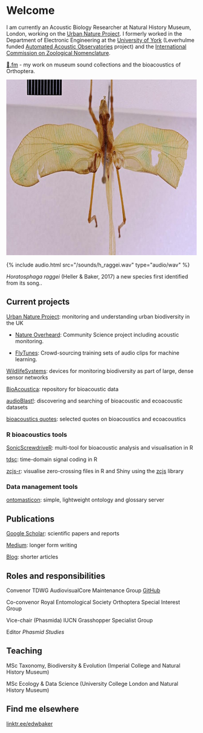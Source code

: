 # Welcome

I am currently an Acoustic Biology Researcher at Natural History Museum, London, working on the [Urban Nature Project](https://www.nhm.ac.uk/about-us/urban-nature-project.html). I formerly worked in the Department of Electronic Engineering at the [University of York](https://york.ac.uk) (Leverhulme funded [Automated Acoustic Observatories](aao) project) and the [International Commission on Zoological Nomenclature](http://iczn.org).

[🦗.fm](https://🦗.fm/) - my work on museum sound collections and the bioacoustics of Orthoptera.

<img src="/imgs/h_raggei.jpg" alt="Photograph of Horatopshaga raggei" width="853" height="465" />

{% include audio.html src="/sounds/h_raggei.wav" type="audio/wav" %}

_Horatosphaga raggei_ (Heller & Baker, 2017) a new species first identified from its song..

## Current projects

[Urban Nature Project](https://www.nhm.ac.uk/about-us/urban-nature-project.html): monitoring and understanding urban biodiversity in the UK

- [Nature Overheard](https://ebaker.me.uk/nature-overheard): Community Science project including acoustic monitoring.

- [FlyTunes](/flytunes): Crowd-sourcing training sets of audio clips for machine learning.

[WildlifeSystems](https://wildlife.systems): devices for monitoring biodiversity as part of large, dense sensor networks

[BioAcoustica](https://bio.acousti.ca): repository for bioacoustic data

[audioBlast!](https://audioblast.org): discovering and searching of bioacoustic and ecoacoustic datasets

[bioacoustics quotes](https://shiny.ebaker.me.uk/shiny-bioacousticsquotes/): selected quotes on bioacoustics and ecoacoustics

### R bioacoustics tools

[SonicScrewdriveR](https://sonicscrewdriver.ebaker.me.uk): multi-tool for bioacoustic analysis and visualisation in R

[tdsc](https://github.com/edwbaker/tdsc): time-domain signal coding in R

[zcjs-r](https://github.com/BioAcoustica/zcjs-r): visualise zero-crossing files in R and Shiny using the [zcjs](https://github.com/BioAcoustica/zcjs) library

### Data management tools

[ontomasticon](https://ontomasticon.github.io/): simple, lightweight ontology and glossary server

## Publications

[Google Scholar](https://scholar.google.com/citations?user=44XAtwYAAAAJ): scientific papers and reports

[Medium](https://edwbaker.medium.com/): longer form writing

[Blog](https://pblog.ebaker.me.uk): shorter articles

## Roles and responsibilities

Convenor TDWG AudiovisualCore Maintenance Group [GitHub](https://github.com/tdwg/ac)

Co-convenor Royal Entomological Society Orthoptera Special Interest Group

Vice-chair (Phasmida) IUCN Grasshopper Specialist Group

Editor _Phasmid Studies_

## Teaching

MSc Taxonomy, Biodiversity & Evolution (Imperial College and Natural History Museum)

MSc Ecology & Data Science (University College London and Natural History Museum)

## Find me elsewhere

[linktr.ee/edwbaker](https://linktr.ee/edwbaker)
